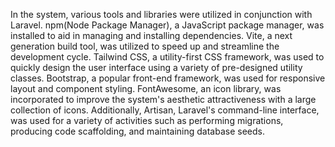 In the system, various tools and libraries were utilized in conjunction with Laravel. npm(Node Package Manager), a JavaScript package manager, was installed to aid in managing and installing dependencies. Vite, a next generation build tool, was utilized to speed up and streamline the development cycle. Tailwind CSS, a utility-first CSS framework, was used to quickly design the user interface using a variety of pre-designed utility classes. Bootstrap, a popular front-end framework, was used for responsive layout and component styling. FontAwesome, an icon library, was incorporated to improve the system's aesthetic attractiveness with a large collection of icons. Additionally, Artisan, Laravel's command-line interface, was used for a variety of activities such as performing migrations, producing code scaffolding, and maintaining database seeds.
